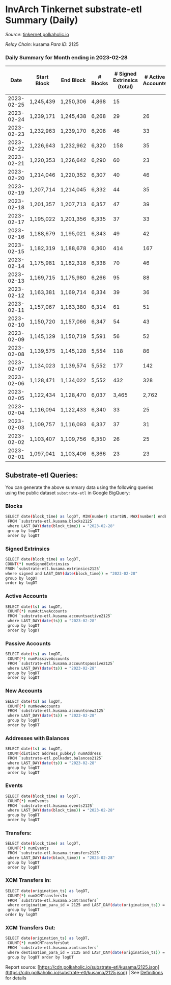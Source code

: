 # InvArch Tinkernet substrate-etl Summary (Daily)

_Source_: [tinkernet.polkaholic.io](https://tinkernet.polkaholic.io)

*Relay Chain*: kusama
*Para ID*: 2125



### Daily Summary for Month ending in 2023-02-28


| Date | Start Block | End Block | # Blocks | # Signed Extrinsics (total) | # Active Accounts | # Passive | # New | # Addresses with Balances | # Events | # Transfers | # XCM Transfers In | # XCM Transfers Out | Issues | 
| ---- | ----------- | --------- | -------- | --------------------------- | ----------------- | --------- | ----- | ------------------------- | -------- | ----------- | ------------------ | ------------------- | ------ |
| 2023-02-25 | 1,245,439 | 1,250,306 | 4,868 | 15 |  |  |  |  | 10,187 | 338  |   |   |  |
| 2023-02-24 | 1,239,171 | 1,245,438 | 6,268 | 29 | 26 | 3 |  | 7,757 | 13,373 | 610  |   |   |  |
| 2023-02-23 | 1,232,963 | 1,239,170 | 6,208 | 46 | 33 | 3 |  | 7,757 | 13,862 | 1,081  | 3  | 28  |  |
| 2023-02-22 | 1,226,643 | 1,232,962 | 6,320 | 158 | 35 | 31 | 9 | 7,757 | 15,044 | 1,374  | 1  | 21  |  |
| 2023-02-21 | 1,220,353 | 1,226,642 | 6,290 | 60 | 23 | 13 | 2 | 7,748 | 13,682 | 694  | 3  | 8  |  |
| 2023-02-20 | 1,214,046 | 1,220,352 | 6,307 | 40 | 46 | 5 |  | 7,746 | 13,742 | 854  | 2  | 4  |  |
| 2023-02-19 | 1,207,714 | 1,214,045 | 6,332 | 44 | 35 | 3 |  | 7,746 | 13,928 | 935  |   | 17  |  |
| 2023-02-18 | 1,201,357 | 1,207,713 | 6,357 | 47 | 39 | 3 |  | 7,746 | 14,024 | 956  |   | 24  |  |
| 2023-02-17 | 1,195,022 | 1,201,356 | 6,335 | 37 | 33 | 4 | 1 | 7,746 | 13,894 | 943  |   | 17  |  |
| 2023-02-16 | 1,188,679 | 1,195,021 | 6,343 | 49 | 42 | 4 | 2 | 7,745 | 14,163 | 1,115  | 1  | 20  |  |
| 2023-02-15 | 1,182,319 | 1,188,678 | 6,360 | 414 | 167 | 6 |  | 7,743 | 17,133 | 1,723  | 4  | 20  |  |
| 2023-02-14 | 1,175,981 | 1,182,318 | 6,338 | 70 | 46 | 4 | 1 | 7,754 | 14,613 | 1,411  | 1  | 30  |  |
| 2023-02-13 | 1,169,715 | 1,175,980 | 6,266 | 95 | 88 | 4 | 1 | 7,754 | 14,684 | 1,472  | 2  | 33  |  |
| 2023-02-12 | 1,163,381 | 1,169,714 | 6,334 | 39 | 36 | 4 |  | 7,753 | 13,956 | 970  | 9  | 18  |  |
| 2023-02-11 | 1,157,067 | 1,163,380 | 6,314 | 61 | 51 | 4 |  | 7,753 | 14,214 | 1,133  | 2  | 29  |  |
| 2023-02-10 | 1,150,720 | 1,157,066 | 6,347 | 54 | 43 | 15 | 12 | 7,754 | 14,231 | 1,114  | 2  | 26  |  |
| 2023-02-09 | 1,145,129 | 1,150,719 | 5,591 | 56 | 52 | 4 | 1 | 7,742 | 12,900 | 1,281  | 3  | 37  |  |
| 2023-02-08 | 1,139,575 | 1,145,128 | 5,554 | 118 | 86 | 4 |  | 7,741 | 13,746 | 1,717  | 11  | 79  |  |
| 2023-02-07 | 1,134,023 | 1,139,574 | 5,552 | 177 | 142 | 6 | 2 | 7,741 | 15,021 | 2,598  | 11  | 97  |  |
| 2023-02-06 | 1,128,471 | 1,134,022 | 5,552 | 432 | 328 | 9 | 3 | 7,741 | 18,751 | 4,393  | 23  | 238  |  |
| 2023-02-05 | 1,122,434 | 1,128,470 | 6,037 | 3,465 | 2,762 | 37 | 17 | 7,803 | 45,157 | 8,187  | 46  | 1,753  |  |
| 2023-02-04 | 1,116,094 | 1,122,433 | 6,340 | 33 | 25 | 6,370 | 6,194 | 8,055 | 38,697 | 7,022  | 1  | 4  |  |
| 2023-02-03 | 1,109,757 | 1,116,093 | 6,337 | 37 | 31 | 9 |  | 1,861 | 13,701 | 762  |   | 9  |  |
| 2023-02-02 | 1,103,407 | 1,109,756 | 6,350 | 26 | 25 | 3 |  | 1,861 | 13,524 | 631  |   | 6  |  |
| 2023-02-01 | 1,097,041 | 1,103,406 | 6,366 | 23 | 23 | 3 |  | 1,861 | 13,364 | 460  | 1  | 4  |  |

## Substrate-etl Queries:
You can generate the above summary data using the following queries using the public dataset `substrate-etl` in Google BigQuery:

### Blocks
```bash
SELECT date(block_time) as logDT, MIN(number) startBN, MAX(number) endBN, COUNT(*) numBlocks 
 FROM `substrate-etl.kusama.blocks2125`  
 where LAST_DAY(date(block_time)) = "2023-02-28" 
 group by logDT 
 order by logDT
```

### Signed Extrinsics
```bash
SELECT date(block_time) as logDT, 
COUNT(*) numSignedExtrinsics 
FROM `substrate-etl.kusama.extrinsics2125`  
where signed and LAST_DAY(date(block_time)) = "2023-02-28" 
group by logDT 
order by logDT
```

### Active Accounts
```bash
SELECT date(ts) as logDT, 
 COUNT(*) numActiveAccounts 
 FROM `substrate-etl.kusama.accountsactive2125` 
 where LAST_DAY(date(ts)) = "2023-02-28" 
 group by logDT 
 order by logDT
```

### Passive Accounts
```bash
SELECT date(ts) as logDT, 
 COUNT(*) numPassiveAccounts 
 FROM `substrate-etl.kusama.accountspassive2125` 
 where LAST_DAY(date(ts)) = "2023-02-28" 
 group by logDT 
 order by logDT
```

### New Accounts
```bash
SELECT date(ts) as logDT, 
 COUNT(*) numNewAccounts 
 FROM `substrate-etl.kusama.accountsnew2125` 
 where LAST_DAY(date(ts)) = "2023-02-28" 
 group by logDT
 order by logDT
```

### Addresses with Balances
```bash
SELECT date(ts) as logDT,
 COUNT(distinct address_pubkey) numAddress 
 FROM `substrate-etl.polkadot.balances2125` 
 where LAST_DAY(date(ts)) = "2023-02-28" 
 group by logDT 
 order by logDT
```

### Events
```bash
SELECT date(block_time) as logDT, 
 COUNT(*) numEvents 
 FROM `substrate-etl.kusama.events2125` 
 where LAST_DAY(date(block_time)) = "2023-02-28" 
 group by logDT 
 order by logDT
```

### Transfers:
```bash
SELECT date(block_time) as logDT, 
 COUNT(*) numEvents 
 FROM `substrate-etl.kusama.transfers2125` 
 where LAST_DAY(date(block_time)) = "2023-02-28" 
 group by logDT 
 order by logDT
```

### XCM Transfers In:
```bash
SELECT date(origination_ts) as logDT, 
 COUNT(*) numXCMTransfersIn 
 FROM `substrate-etl.kusama.xcmtransfers` 
 where origination_para_id = 2125 and LAST_DAY(date(origination_ts)) = "2023-02-28" 
 group by logDT 
order by logDT
```

### XCM Transfers Out:
```bash
SELECT date(origination_ts) as logDT, 
 COUNT(*) numXCMTransfersOut 
 FROM `substrate-etl.kusama.xcmtransfers` 
 where destination_para_id = 2125 and LAST_DAY(date(origination_ts)) = "2023-02-28" 
 group by logDT order by logDT
```


Report source: [https://cdn.polkaholic.io/substrate-etl/kusama/2125.json](https://cdn.polkaholic.io/substrate-etl/kusama/2125.json) | See [Definitions](/DEFINITIONS.md) for details
